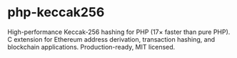 # php-keccak256
High-performance Keccak-256 hashing for PHP (17× faster than pure PHP). C extension for Ethereum address derivation, transaction hashing, and blockchain applications. Production-ready, MIT licensed.
